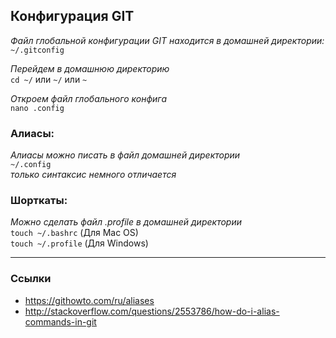 ## Конфигурация GIT 
 	   
*Файл глобальной конфигурации GIT находится в домашней директории:*    
`~/.gitconfig`
	
*Перейдем в домашнюю директорию*   
`cd ~/` или `~/` или `~`
	
*Откроем файл глобального конфига*  
`nano .config`
	
### Алиасы:
	
*Алиасы можно писать в файл домашней директории*   
`~/.config`  
*только синтаксис немного отличается*  
	
### Шорткаты:  
	
*Можно сделать файл .profile в домашней директории*  
`touch ~/.bashrc` (Для Mac OS)  
`touch ~/.profile` (Для Windows)  

---    
    
### Ссылки
- https://githowto.com/ru/aliases 
- http://stackoverflow.com/questions/2553786/how-do-i-alias-commands-in-git  